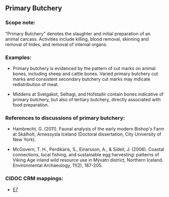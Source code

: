 
## Primary Butchery

###  Scope note: 
"Primary Butchery" denotes the slaughter and initial preparation of an animal carcass. Activities include killing, blood removal, skinning and removal of hides, and removal of internal organs. 

### Examples: 

* Primary butchery is evidenced by the pattern of cut marks on animal bones, including sheep and cattle bones. Varied primary butchery cut marks and consistent secondary butchery cut marks may indicate redistribution of meat. 

* Middens at Sveigakot, Selhagi, and Hofstaðir contain bones indicative of primary butchery, but also of tertiary butchery, directly associated with food preparation. 

### References to discussions of primary butchery:

* Hambrecht, G. (2011). Faunal analysis of the early modern Bishop's Farm at Skálholt, Arnessysla Iceland (Doctoral dissertation, City University of New York).

* McGovern, T. H., Perdikaris, S., Einarsson, A., & Sidell, J. (2006). Coastal connections, local fishing, and sustainable egg harvesting: patterns of Viking Age inland wild resource use in Mývatn district, Northern Iceland. Environmental Archaeology, 11(2), 187-205.

### CIDOC CRM mappings: 

* [E7](http://www.cidoc-crm.org/Entity/E7-Activity/Version-6.2.1)


